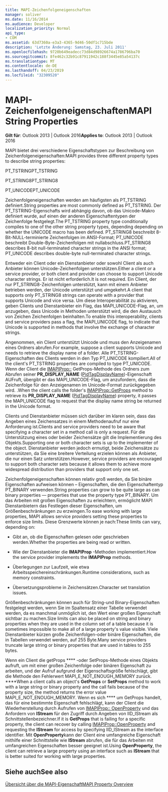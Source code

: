 ```yaml
---
title: MAPI-Zeichenfolgeneigenschaften
manager: soliver
ms.date: 11/16/2014
ms.audience: Developer
localization_priority: Normal
api_type:
- COM
ms.assetid: 63d7360a-e3a3-4365-9d46-50df1c715bde
description: 'Letzte Änderung: Samstag, 23. Juli 2011'
ms.openlocfilehash: 9720b649eadecc73d84d98926674a1786796ba70
ms.sourcegitcommit: 8fe462c32b91c87911942c188f3445e85a54137c
ms.translationtype: MT
ms.contentlocale: de-DE
ms.lasthandoff: 04/23/2019
ms.locfileid: "32309520"
---
```

# <a name="mapi-string-properties"></a><span data-ttu-id="8e2b7-103">MAPI-Zeichenfolgeneigenschaften</span><span class="sxs-lookup"><span data-stu-id="8e2b7-103">MAPI String Properties</span></span>

  
  
<span data-ttu-id="8e2b7-104">**Gilt für**: Outlook 2013 | Outlook 2016</span><span class="sxs-lookup"><span data-stu-id="8e2b7-104">**Applies to**: Outlook 2013 | Outlook 2016</span></span> 
  
<span data-ttu-id="8e2b7-105">MAPI bietet drei verschiedene Eigenschaftstypen zur Beschreibung von Zeichenfolgeneigenschaften:</span><span class="sxs-lookup"><span data-stu-id="8e2b7-105">MAPI provides three different property types to describe string properties:</span></span>
  
<span data-ttu-id="8e2b7-106">PT_TSTRING</span><span class="sxs-lookup"><span data-stu-id="8e2b7-106">PT_TSTRING</span></span>
  
<span data-ttu-id="8e2b7-107">PT_STRING8</span><span class="sxs-lookup"><span data-stu-id="8e2b7-107">PT_STRING8</span></span>
  
<span data-ttu-id="8e2b7-108">PT_UNICODE</span><span class="sxs-lookup"><span data-stu-id="8e2b7-108">PT_UNICODE</span></span>
  
<span data-ttu-id="8e2b7-109">Zeichenfolgeneigenschaften werden am häufigsten als PT_TSTRING definiert.</span><span class="sxs-lookup"><span data-stu-id="8e2b7-109">String properties are most commonly defined as PT_TSTRING.</span></span> <span data-ttu-id="8e2b7-110">Der PT_TSTRING-Eigenschafts wird abhängig davon, ob das Unicode-Makro definiert wurde, auf einen der anderen Eigenschaftentypen der Zeichenfolge festgelegt.</span><span class="sxs-lookup"><span data-stu-id="8e2b7-110">The PT_TSTRING property type conditionally compiles to one of the other string property types, depending depending on whether the UNICODE macro has been defined.</span></span> <span data-ttu-id="8e2b7-111">PT_STRING8 beschreibt 8-Bit-NULL-terminierte Zeichenfolgen im ANSI-Format; PT_UNICODE beschreibt Double-Byte-Zeichenfolgen mit nullabschluss.</span><span class="sxs-lookup"><span data-stu-id="8e2b7-111">PT_STRING8 describes 8-bit null-terminated character strings in the ANSI format; PT_UNICODE describes double-byte null-terminated character strings.</span></span> 
  
<span data-ttu-id="8e2b7-112">Entweder ein Client oder ein Dienstanbieter oder sowohl Client als auch Anbieter können Unicode-Zeichenfolgen unterstützen.</span><span class="sxs-lookup"><span data-stu-id="8e2b7-112">Either a client or a service provider, or both client and provider can choose to support Unicode character strings.</span></span> <span data-ttu-id="8e2b7-113">Er ist nicht erforderlich.</span><span class="sxs-lookup"><span data-stu-id="8e2b7-113">It is not required.</span></span> <span data-ttu-id="8e2b7-114">Ein Client, der nur PT_STRING8-Zeichenfolgen unterstützt, kann mit einem Anbieter betrieben werden, der Unicode unterstützt und umgekehrt.</span><span class="sxs-lookup"><span data-stu-id="8e2b7-114">A client that supports only PT_STRING8 strings can operate with a provider that supports Unicode and vice versa.</span></span> <span data-ttu-id="8e2b7-115">Um diese Interoperabilität zu aktivieren, geben Clients und Dienstanbieter ein Flag, das MAPI_UNICODE-Flag, an, um anzugeben, dass Unicode in Methoden unterstützt wird, die den Austausch von Zeichen Zeichenfolgen beinhalten.</span><span class="sxs-lookup"><span data-stu-id="8e2b7-115">To enable this interoperability, clients and service providers pass a flag, the MAPI_UNICODE flag, to indicate that Unicode is supported in methods that involve the exchange of character strings.</span></span> 
  
<span data-ttu-id="8e2b7-116">Angenommen, ein Client unterstützt Unicode und muss den Anzeigenamen eines Ordners abrufen.</span><span class="sxs-lookup"><span data-stu-id="8e2b7-116">For example, suppose a client supports Unicode and needs to retrieve the display name of a folder.</span></span> <span data-ttu-id="8e2b7-117">Alle PT_TSTRING-Eigenschaften des Clients werden in den Typ PT_UNICODE kompiliert.</span><span class="sxs-lookup"><span data-stu-id="8e2b7-117">All of the client's PT_TSTRING properties are compiled to type PT_UNICODE.</span></span> <span data-ttu-id="8e2b7-118">Wenn der Client die [IMAPIProp::](imapiprop-getprops.md) GetProps-Methode des Ordners zum Abrufen seiner **PR_DISPLAY_NAME** ([PidTagDisplayName](pidtagdisplayname-canonical-property.md))-Eigenschaft AUFruft, übergibt er das MAPI_UNICODE-Flag, um anzufordern, dass die Zeichenfolge für den Anzeigenamen im Unicode-Format zurückgegeben wird. .</span><span class="sxs-lookup"><span data-stu-id="8e2b7-118">When the client calls the folder's [IMAPIProp::GetProps](imapiprop-getprops.md) method to retrieve its **PR_DISPLAY_NAME** ([PidTagDisplayName](pidtagdisplayname-canonical-property.md)) property, it passes the MAPI_UNICODE flag to request that the display name string be returned in the Unicode format.</span></span> 
  
<span data-ttu-id="8e2b7-119">Clients und Dienstanbieter müssen sich darüber im klaren sein, dass das Angeben eines Zeichensatzes in einem Methodenaufruf nur eine Anforderung ist.</span><span class="sxs-lookup"><span data-stu-id="8e2b7-119">Clients and service providers need to be aware that specifying a character set in a method call is only a request.</span></span> <span data-ttu-id="8e2b7-120">Für die Unterstützung eines oder beider Zeichensätze gilt die Implementierung des Objekts.</span><span class="sxs-lookup"><span data-stu-id="8e2b7-120">Supporting one or both character sets is up to the implementer of the object.</span></span> <span data-ttu-id="8e2b7-121">Dienstanbieter werden jedoch ermutigt, beide Zeichensätze zu unterstützen, da Sie eine breitere Verteilung erzielen können als Anbieter, die nur einen Satz unterstützen.</span><span class="sxs-lookup"><span data-stu-id="8e2b7-121">However, service providers are encouraged to support both character sets because it allows them to achieve more widespread distribution than providers that support only one set.</span></span> 
  
<span data-ttu-id="8e2b7-122">Zeichenfolgeneigenschaften können relativ groß werden, da Sie binäre Eigenschaften aufweisen können – Eigenschaften, die den Eigenschaftentyp PT_BINARY verwenden.</span><span class="sxs-lookup"><span data-stu-id="8e2b7-122">String properties can grow to be quite large as can binary properties — properties that use the property type PT_BINARY.</span></span> <span data-ttu-id="8e2b7-123">Um das Arbeiten mit großen Eigenschaften zu erleichtern, ermöglicht MAPI Dienstanbietern das Festlegen dieser Eigenschaften, um Größenbeschränkungen zu erzwingen.</span><span class="sxs-lookup"><span data-stu-id="8e2b7-123">To ease working with large properties, MAPI allows service providers setting these properties to enforce size limits.</span></span> <span data-ttu-id="8e2b7-124">Diese Grenzwerte können je nach:</span><span class="sxs-lookup"><span data-stu-id="8e2b7-124">These limits can vary, depending on:</span></span>
  
- <span data-ttu-id="8e2b7-125">Gibt an, ob die Eigenschaften gelesen oder geschrieben werden.</span><span class="sxs-lookup"><span data-stu-id="8e2b7-125">Whether the properties are being read or written.</span></span>
    
- <span data-ttu-id="8e2b7-126">Wie der Dienstanbieter die **IMAPIProp** -Methoden implementiert.</span><span class="sxs-lookup"><span data-stu-id="8e2b7-126">How the service provider implements the **IMAPIProp** methods.</span></span> 
    
- <span data-ttu-id="8e2b7-127">Überlegungen zur Laufzeit, wie etwa Arbeitsspeichereinschränkungen.</span><span class="sxs-lookup"><span data-stu-id="8e2b7-127">Runtime considerations, such as memory constraints.</span></span>
    
- <span data-ttu-id="8e2b7-128">Übersetzungsprobleme in Zeichensätzen.</span><span class="sxs-lookup"><span data-stu-id="8e2b7-128">Character set translation issues.</span></span> 
    
<span data-ttu-id="8e2b7-129">Größenbeschränkungen können auch für String-und Binary-Eigenschaften festgelegt werden, wenn Sie im Spaltensatz einer Tabelle verwendet werden, da es manchmal unmöglich ist, den Wert einer großen Eigenschaft sichtbar zu machen.</span><span class="sxs-lookup"><span data-stu-id="8e2b7-129">Size limits can also be placed on string and binary properties when they are used in the column set of a table because it is sometimes impossible to make all of a large property's value visible.</span></span> <span data-ttu-id="8e2b7-130">Viele Dienstanbieter kürzen große Zeichenfolgen-oder binäre Eigenschaften, die in Tabellen verwendet werden, auf 255 Byte.</span><span class="sxs-lookup"><span data-stu-id="8e2b7-130">Many service providers truncate large string or binary properties that are used in tables to 255 bytes.</span></span> 
  
<span data-ttu-id="8e2b7-131">Wenn ein Client die getProps \*\*\*\* -oder SetProps-Methode eines Objekts aufruft, um mit einer großen Zeichenfolge oder binären Eigenschaft zu arbeiten, und der Aufruf aufgrund der Eigenschaftsgröße fehlschlägt, gibt die Methode den Fehlerwert MAPI_E_NOT_ENOUGH_MEMORY zurück. \*\*\*\*</span><span class="sxs-lookup"><span data-stu-id="8e2b7-131">When a client calls an object's **GetProps** or **SetProps** method to work with a large string or binary property and the call fails because of the property size, the method returns the error value MAPI_E_NOT_ENOUGH_MEMORY.</span></span> <span data-ttu-id="8e2b7-132">Wenn es sich \*\*\*\* um GetProps handelt, das für eine bestimmte Eigenschaft fehlschlägt, kann der Client die Wiederherstellung durch Aufrufen von [IMAPIProp:: OpenProperty](imapiprop-openproperty.md) und das Anfordern von **IStream** für den Zugriff durch Angeben von IID_IStream als Schnittstellenbezeichner.</span><span class="sxs-lookup"><span data-stu-id="8e2b7-132">If it is **GetProps** that is failing for a specific property, the client can recover by calling [IMAPIProp::OpenProperty](imapiprop-openproperty.md) and requesting the **IStream** for access by specifying IID_IStream as the interface identifier.</span></span> <span data-ttu-id="8e2b7-133">Mit **OpenProperty**kann der Client eine umfangreiche Eigenschaft mithilfe einer Schnittstelle wie **IStream** abrufen, die für das Arbeiten mit umfangreichen Eigenschaften besser geeignet ist.</span><span class="sxs-lookup"><span data-stu-id="8e2b7-133">Using **OpenProperty**, the client can retrieve a large property using an interface such as **IStream** that is better suited for working with large properties.</span></span> 
  
## <a name="see-also"></a><span data-ttu-id="8e2b7-134">Siehe auch</span><span class="sxs-lookup"><span data-stu-id="8e2b7-134">See also</span></span>



[<span data-ttu-id="8e2b7-135">Übersicht über die MAPI-Eigenschaft</span><span class="sxs-lookup"><span data-stu-id="8e2b7-135">MAPI Property Overview</span></span>](mapi-property-overview.md)

